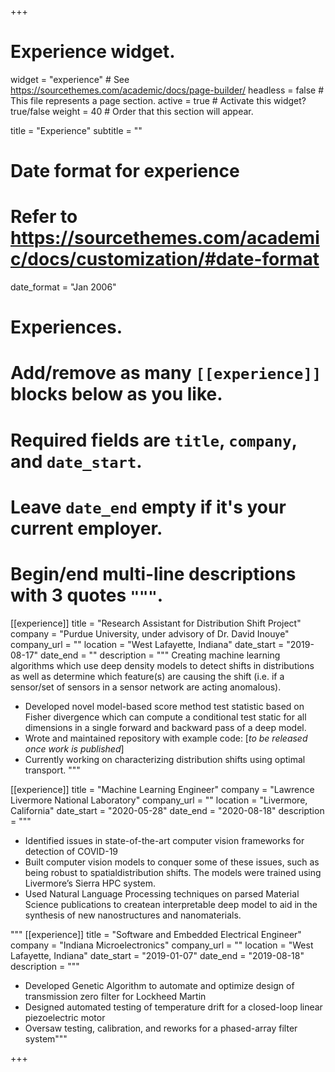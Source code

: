 +++
# Experience widget.
widget = "experience"  # See https://sourcethemes.com/academic/docs/page-builder/
headless = false  # This file represents a page section.
active = true  # Activate this widget? true/false
weight = 40  # Order that this section will appear.

title = "Experience"
subtitle = ""

# Date format for experience
#   Refer to https://sourcethemes.com/academic/docs/customization/#date-format
date_format = "Jan 2006"

# Experiences.
#   Add/remove as many `[[experience]]` blocks below as you like.
#   Required fields are `title`, `company`, and `date_start`.
#   Leave `date_end` empty if it's your current employer.
#   Begin/end multi-line descriptions with 3 quotes `"""`.
[[experience]]
  title = "Research Assistant for Distribution Shift Project"
  company = "Purdue University, under advisory of Dr. David Inouye"
  company_url = ""
  location = "West Lafayette, Indiana"
  date_start = "2019-08-17"
  date_end = ""
  description = """
  Creating machine learning algorithms which use deep density models to detect shifts in distributions as well as determine which feature(s) are causing the shift (i.e. if a sensor/set of sensors in a sensor network are acting anomalous). 
  
  * Developed novel model-based score method test statistic based on Fisher divergence which can compute a conditional test static for all dimensions in a single forward and backward pass of a deep model.
  * Wrote and maintained repository with example code: [*to be released once work is published*]
  * Currently working on characterizing distribution shifts using optimal transport. 
  """

[[experience]]
  title = "Machine Learning Engineer"
  company = "Lawrence Livermore National Laboratory"
  company_url = ""
  location = "Livermore, California"
  date_start = "2020-05-28"
  date_end = "2020-08-18"
  description = """
  * Identified issues in state-of-the-art computer vision frameworks for detection of COVID-19
  * Built computer vision models to conquer some of these issues, such as being robust to spatialdistribution shifts. The models were trained using Livermore’s Sierra HPC system.
  * Used Natural Language Processing techniques on parsed Material Science publications to createan interpretable deep model to aid in the synthesis of new nanostructures and nanomaterials.

  """
[[experience]]
  title = "Software and Embedded Electrical Engineer"
  company = "Indiana Microelectronics"
  company_url = ""
  location = "West Lafayette, Indiana"
  date_start = "2019-01-07"
  date_end = "2019-08-18"
  description = """
  * Developed Genetic Algorithm to automate and optimize design of transmission zero filter for Lockheed Martin
  * Designed automated testing of temperature drift for a closed-loop linear piezoelectric motor
  * Oversaw testing, calibration, and reworks for a phased-array filter system"""


+++
